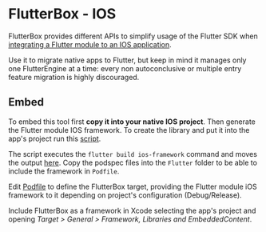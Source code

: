 # FlutterBox - IOS

FlutterBox provides different APIs to simplify usage of the Flutter SDK when [integrating a Flutter module to an IOS application](https://docs.flutter.dev/development/add-to-app/ios/project-setup).

Use it to migrate native apps to Flutter, but keep in mind it manages only one FlutterEngine at a time: every non autoconclusive or multiple entry feature migration is highly discouraged.

## Embed
To embed this tool first **copy it into your native IOS project**. Then generate the Flutter module IOS framework.
To create the library and put it into the app's project run this [script](../../FlutterModule/buildIosFrameworkIntoIosProject.sh).

The script executes the `flutter build ios-framework` command and moves the output [here](../Flutter/).
Copy the podspec files into the `Flutter` folder to be able to include the framework in `Podfile`.

Edit [Podfile](../Podfile) to define the FlutterBox target, providing the Flutter module iOS framework to it  depending on project's configuration (Debug/Release).

Include FlutterBox as a framework in Xcode selecting the app's project and opening *Target > General > Framework, Libraries and EmbeddedContent*.


